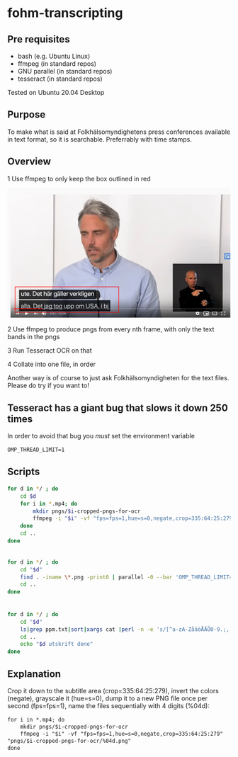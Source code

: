 # fohm-transcripting

## Pre requisites

* bash (e.g. Ubuntu Linux)
* ffmpeg (in standard repos)
* GNU parallel (in standard repos)
* tesseract (in standard repos)


Tested on Ubuntu 20.04 Desktop



## Purpose

To make what is said at Folkhälsomyndighetens press conferences available in text format, so it is searchable. Preferrably with time stamps.

## Overview

1 Use ffmpeg to only keep the box outlined in red

![bild](https://raw.githubusercontent.com/jorgenponder/fohm-transcripting/master/bild.png)

2 Use ffmpeg to produce pngs from every nth frame, with only the text bands in the pngs

3 Run Tesseract OCR on that

4 Collate into one file, in order

Another way is of course to just ask Folkhälsomyndigheten for the text files. Please do try if you want to!

## Tesseract has a giant bug that slows it down 250 times

In order to avoid that bug you *must* set the environment variable

```
OMP_THREAD_LIMIT=1
```

## Scripts

```bash
for d in */ ; do
    cd $d
    for i in *.mp4; do 
        mkdir pngs/$i-cropped-pngs-for-ocr
        ffmpeg -i "$i" -vf "fps=fps=1,hue=s=0,negate,crop=335:64:25:279" "pngs/$i-cropped-pngs-for-ocr/%04d.png"
    done
    cd ..
done
```


```bash

for d in */ ; do
    cd "$d"
    find . -iname \*.png -print0 | parallel -0 --bar 'OMP_THREAD_LIMIT=1 tesseract -l swe {} {.}.txt > /dev/null 2>&1'
    cd ..
done


for d in */ ; do
    cd "$d"
    ls|grep ppm.txt|sort|xargs cat |perl -n -e 's/[^a-zA-ZåäöÅÄÖ0-9.;, \-\n]//g;print' > "../${d%/}-utskrift.txt"
    cd ..
    echo "$d utskrift done"
done

```


## Explanation


Crop it down to the subtitle area (crop=335:64:25:279), invert the colors (negate), grayscale it (hue=s=0), dump it to a new PNG file once per second (fps=fps=1), name the files sequentially with 4 digits (%04d):

```
for i in *.mp4; do 
    mkdir pngs/$i-cropped-pngs-for-ocr
    ffmpeg -i "$i" -vf "fps=fps=1,hue=s=0,negate,crop=335:64:25:279" "pngs/$i-cropped-pngs-for-ocr/%04d.png"
done
```
